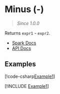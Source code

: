 ﻿# Minus (-)

> _Since 1.0.0_

Returns `expr1` - `expr2`.

* [Spark Docs](https://spark.apache.org/docs/latest/api/sql/index.html#-)
* [API Docs](xref:TypedSpark.NET.Columns.TypedNumericColumn`3.op_Subtraction*)

## Examples

[!code-csharp[Example1](../../../TypedSpark.NET.Tests/Examples/Minus.cs#Example1)]

[!INCLUDE [Example1](../../../TypedSpark.NET.Tests/Examples/__examples__/Minus.Case1.md)]
